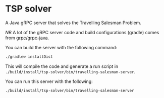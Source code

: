 # TSP solver

A Java gRPC server that solves the Travelling Salesman Problem.

*NB* A lot of the gRPC server code and build configurations (gradle) comes from [grpc/grpc-java](http://www.github.com/grpc/grpc-java).

You can build the server with the following command:

```` bash
./gradlew installDist
````

This will compile the code and generate a run script in `./build/install/tsp-solver/bin/travelling-salesman-server`.

You can run this server with the following:

```` bash
./build/install/tsp-solver/bin/travelling-salesman-server
````
